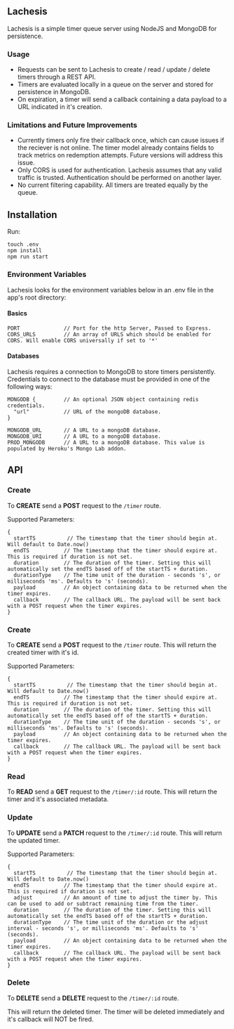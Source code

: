 ## Lachesis

Lachesis is a simple timer queue server using NodeJS and MongoDB for persistence.

### Usage

* Requests can be sent to Lachesis to create / read / update / delete timers through a REST API.
* Timers are evaluated locally in a queue on the server and stored for persistence in MongoDB.
* On expiration, a timer will send a callback containing a data payload to a URL indicated in it's creation.

### Limitations and Future Improvements

* Currently timers only fire their callback once, which can cause issues if the reciever is not online. The timer model already contains fields to track metrics on redemption attempts. Future versions will address this issue.
* Only CORS is used for authentication. Lachesis assumes that any valid traffic is trusted. Authentication should be performed on another layer.
* No current filtering capability. All timers are treated equally by the queue.

## Installation

Run:

```
touch .env
npm install
npm run start
```

### Environment Variables

Lachesis looks for the environment variables below in an .env file in the app's root directory:

#### Basics

```
PORT              // Port for the http Server, Passed to Express.
CORS_URLS         // An array of URLS which should be enabled for CORS. Will enable CORS universally if set to '*'
```

#### Databases

Lachesis requires a connection to MongoDB to store timers persistently. Credentials to connect to the database must be provided in one of the following ways:

```
MONGODB {         // An optional JSON object containing redis credentials.
  "url"           // URL of the mongoDB database.
}

MONGODB_URL       // A URL to a mongoDB database.
MONGODB_URI       // A URL to a mongoDB database.
PROD_MONGODB      // A URL to a mongoDB database. This value is populated by Heroku's Mongo Lab addon.

```

## API

### Create

To **CREATE** send a **POST** request to the `/timer` route.

Supported Parameters:
```
{
  startTS          // The timestamp that the timer should begin at. Will default to Date.now()
  endTS           // The timestamp that the timer should expire at. This is required if duration is not set.
  duration        // The duration of the timer. Setting this will automatically set the endTS based off of the startTS + duration.
  durationType    // The time unit of the duration - seconds 's', or milliseconds 'ms'. Defaults to 's' (seconds).
  payload         // An object containing data to be returned when the timer expires.
  callback        // The callback URL. The payload will be sent back with a POST request when the timer expires.
}

```

### Create

To **CREATE** send a **POST** request to the `/timer` route.
This will return the created timer with it's id.

Supported Parameters:
```
{
  startTS          // The timestamp that the timer should begin at. Will default to Date.now()
  endTS           // The timestamp that the timer should expire at. This is required if duration is not set.
  duration        // The duration of the timer. Setting this will automatically set the endTS based off of the startTS + duration.
  durationType    // The time unit of the duration - seconds 's', or milliseconds 'ms'. Defaults to 's' (seconds).
  payload         // An object containing data to be returned when the timer expires.
  callback        // The callback URL. The payload will be sent back with a POST request when the timer expires.
}
```

### Read

To **READ** send a **GET** request to the `/timer/:id` route.
This will return the timer and it's associated metadata.


### Update

To **UPDATE** send a **PATCH** request to the `/timer/:id` route.
This will return the updated timer.

Supported Parameters:
```
{
  startTS          // The timestamp that the timer should begin at. Will default to Date.now()
  endTS           // The timestamp that the timer should expire at. This is required if duration is not set.
  adjust          // An amount of time to adjust the timer by. This can be used to add or subtract remaining time from the timer.
  duration        // The duration of the timer. Setting this will automatically set the endTS based off of the startTS + duration.
  durationType    // The time unit of the duration or the adjust interval - seconds 's', or milliseconds 'ms'. Defaults to 's' (seconds).
  payload         // An object containing data to be returned when the timer expires.
  callback        // The callback URL. The payload will be sent back with a POST request when the timer expires.
}

```

### Delete

To **DELETE** send a **DELETE** request to the `/timer/:id` route.

This will return the deleted timer. The timer will be deleted immediately and it's callback will NOT be fired.

